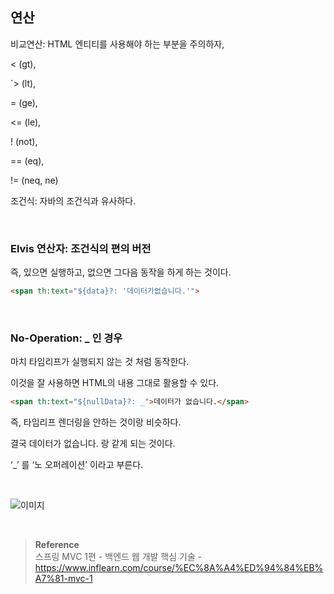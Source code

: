 ## 연산

비교연산: HTML 엔티티를 사용해야 하는 부분을 주의하자,

< (gt),  

`> (lt), 

= (ge), 

<= (le), 

! (not), 

== (eq), 

!= (neq, ne)

조건식: 자바의 조건식과 유사하다.

<br/>

### Elvis 연산자: 조건식의 편의 버전

즉, 있으면 실행하고, 없으면 그다음 동작을 하게 하는 것이다.

```html
<span th:text="${data}?: '데이터가없습니다.'">
```

<br/>

### No-Operation: _ 인 경우

마치 타임리프가 실행되지 않는 것 처럼 동작한다. 

이것을 잘 사용하면 HTML의 내용 그대로 활용할 수 있다. 

```html
<span th:text="${nullData}?: _">데이터가 없습니다.</span>
```

즉, 타임리프 렌더링을 안하는 것이랑 비슷하다.

결국 <span>데이터가 없습니다.</span> 랑 같게 되는 것이다.

‘_’ 를 ‘노 오퍼레이션’ 이라고 부른다.


<br/>


![이미지](/programming/img/겨4.PNG)


<br/>

>**Reference** <br/>스프링 MVC 1편 - 백엔드 웹 개발 핵심 기술 - https://www.inflearn.com/course/%EC%8A%A4%ED%94%84%EB%A7%81-mvc-1